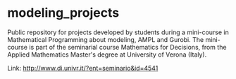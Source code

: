 # modeling_projects
Public repository for projects developed by students during a mini-course in Mathematical Programming about modeling, AMPL and Gurobi.
The mini-course is part of the seminarial course Mathematics for Decisions, from the Applied Mathematics Master's degree at University of Verona (Italy).

Link: http://www.di.univr.it/?ent=seminario&id=4541
